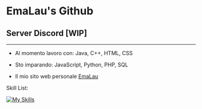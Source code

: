 # EmaLau's Github
## Server Discord [WIP]

---
- Al momento lavoro con: Java, C++, HTML, CSS

- Sto imparando: JavaScript, Python, PHP, SQL

- Il mio sito web personale [EmaLau](emalau.com)

Skill List:

[![My Skills](https://skillicons.dev/icons?i=java,cpp,html,css,photoshop,git,github,discord,idea&theme=dark)](https://skillicons.dev)